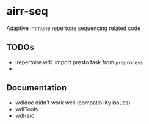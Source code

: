 # airr-seq

Adaptive immune repertoire sequencing related code

## TODOs
- irepertoire.wdl: import presto task from `preprocess`
- 

## Documentation

- wdldoc didn't work well (compatibility issues)
- wdlTools
- wdl-aid